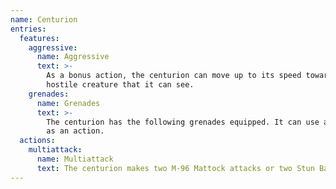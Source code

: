 ```yaml
---
name: Centurion
entries:
  features:
    aggressive:
      name: Aggressive
      text: >-
        As a bonus action, the centurion can move up to its speed toward a
        hostile creature that it can see.
    grenades:
      name: Grenades
      text: >-
        The centurion has the following grenades equipped. It can use a grenade
        as an action.
  actions:
    multiattack:
      name: Multiattack
      text: The centurion makes two M-96 Mattock attacks or two Stun Baton attacks.
---
```

